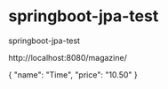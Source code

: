 # springboot-jpa-test
springboot-jpa-test


http://localhost:8080/magazine/

{
	"name": "Time",
	"price": "10.50"
}
